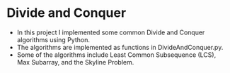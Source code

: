 # Divide and Conquer

- In this project I implemented some common Divide and Conquer algorithms using Python.
- The algorithms are implemented as functions in DivideAndConquer.py.
- Some of the algorithms include Least Common Subsequence (LCS), Max Subarray, and the Skyline Problem.